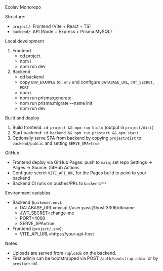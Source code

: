 Ecolav Monorepo

Structure:
- `project/`: Frontend (Vite + React + TS)
- `backend/`: API (Node + Express + Prisma MySQL)

Local development
1. Frontend
   - cd project
   - npm i
   - npm run dev
2. Backend
   - cd backend
   - copy `ENV_EXAMPLE` to `.env` and configure `DATABASE_URL`, `JWT_SECRET`, `PORT`
   - npm i
   - npm run prisma:generate
   - npm run prisma:migrate --name init
   - npm run dev

Build and deploy
1. Build frontend: `cd project && npm run build` (output in `project/dist`)
2. Start backend: `cd backend && npm run prestart && npm start`
3. Optionally serve SPA from backend by copying `project/dist` to `backend/public` and setting `SERVE_SPA=true`

GitHub
- Frontend deploy via GitHub Pages: push to `main`; set repo Settings → Pages → Source: GitHub Actions
- Configure secret `VITE_API_URL` for the Pages build to point to your backend
- Backend CI runs on pushes/PRs to `backend/**`

Environment variables
- Backend (`backend/.env`):
  - DATABASE_URL=mysql://user:pass@host:3306/dbname
  - JWT_SECRET=change-me
  - PORT=4000
  - SERVE_SPA=true
- Frontend (`project/.env`):
  - VITE_API_URL=https://your-api-host

Notes
- Uploads are served from `/uploads` on the backend.
- First admin can be bootstrapped via POST `/auth/bootstrap-admin` or by `prestart` init.

